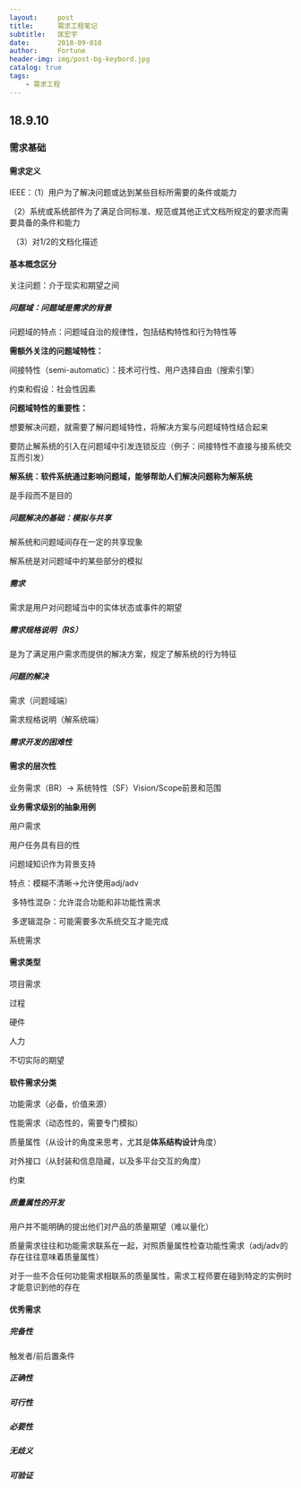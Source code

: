 ```yaml
---
layout:     post   				   
title:      需求工程笔记 				
subtitle:   匡宏宇
date:       2018-09-010				
author:     Fortune					
header-img: img/post-bg-keybord.jpg 	
catalog: true 					
tags:								
    - 需求工程
---
```


## 18.9.10

### 需求基础

#### 需求定义

IEEE：（1）用户为了解决问题或达到某些目标所需要的条件或能力

​	   （2）系统或系统部件为了满足合同标准、规范或其他正式文档所规定的要求而需要具备的条件和能力

​           （3）对1/2的文档化描述	

#### 基本概念区分

关注问题：介于现实和期望之间

##### 问题域：问题域是需求的背景

问题域的特点：问题域自治的规律性，包括结构特性和行为特性等

**需额外关注的问题域特性：**

间接特性（semi-automatic）：技术可行性、用户选择自由（搜索引擎）

约束和假设：社会性因素

**问题域特性的重要性：**

想要解决问题，就需要了解问题域特性，将解决方案与问题域特性结合起来

要防止解系统的引入在问题域中引发连锁反应（例子：间接特性不直接与接系统交互而引发）



**解系统：软件系统通过影响问题域，能够帮助人们解决问题称为解系统**

是手段而不是目的



##### 问题解决的基础：模拟与共享

解系统和问题域间存在一定的共享现象

解系统是对问题域中的某些部分的模拟



##### 需求

需求是用户对问题域当中的实体状态或事件的期望



##### 需求规格说明（RS）

是为了满足用户需求而提供的解决方案，规定了解系统的行为特征



##### 问题的解决

需求（问题域端）

需求规格说明（解系统端）



##### 需求开发的困难性



#### 需求的层次性

业务需求（BR）-> 系统特性（SF）Vision/Scope前景和范围

**业务需求级别的抽象用例**



用户需求

用户任务具有目的性

问题域知识作为背景支持

特点：模糊不清晰->允许使用adj/adv

​	   多特性混杂：允许混合功能和非功能性需求

​	   多逻辑混杂：可能需要多次系统交互才能完成



系统需求

#### 需求类型

项目需求

过程

硬件

人力

不切实际的期望



#### 软件需求分类

功能需求（必备，价值来源）

性能需求（动态性的，需要专门模拟）

质量属性（从设计的角度来思考，尤其是**体系结构设计**角度）

对外接口（从封装和信息隐藏，以及多平台交互的角度）

约束



##### 质量属性的开发

用户并不能明确的提出他们对产品的质量期望（难以量化）

质量需求往往和功能需求联系在一起，对照质量属性检查功能性需求（adj/adv的存在往往意味着质量属性）

对于一些不合任何功能需求相联系的质量属性，需求工程师要在碰到特定的实例时才能意识到他的存在



#### 优秀需求

##### 完备性

触发者/前后置条件

##### 正确性

##### 可行性

##### 必要性

##### 无歧义

##### 可验证